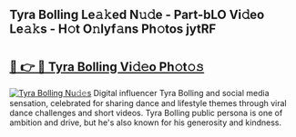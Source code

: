 ## Tyra Bolling Le𝚊𝚔ed N𝚞𝚍e - Part-bLO Vi𝚍eo Le𝚊𝚔s - H𝚘t O𝚗lyf𝚊ns Ph𝚘tos jytRF

# <h2><a href="http://hf2rpuk.feru.top/?c=Tyra+Bolling">🔗 👉 🔴 Tyra Bolling Vi𝚍𝚎o Ph𝚘t𝚘𝚜</a></h2>

[![Tyra Bolling Nu𝚍𝚎s](https://i.imgur.com/0TWrTi3.gif)](http://hf2rpuk.feru.top/?c=Tyra+Bolling)
Digital influencer Tyra Bolling and social media sensation, celebrated for sharing dance and lifestyle themes through viral dance challenges and short videos. Tyra Bolling public persona is one of ambition and drive, but he's also known for his generosity and kindness. 

